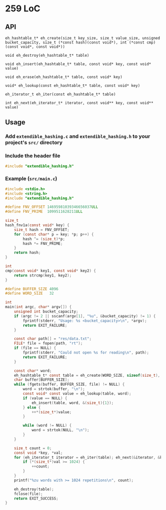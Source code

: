 # 259 LoC

## API

`eh_hashtable_t* eh_create(size_t key_size, size_t value_size, unsigned bucket_capacity, size_t (*const hash)(const void*), int (*const cmp)(const void*, const void*))`

`void eh_destroy(eh_hashtable_t* table)`

`void eh_insert(eh_hashtable_t* table, const void* key, const void* value)`

`void eh_erase(eh_hashtable_t* table, const void* key)`

`void* eh_lookup(const eh_hashtable_t* table, const void* key)`

`eh_iterator_t eh_iter(const eh_hashtable_t* table)`

`int eh_next(eh_iterator_t* iterator, const void** key, const void** value)`

## Usage
### Add `extendible_hashing.c` and `extendible_hashing.h` to your project's `src/` directory
### Include the header file
```c
#include "extendible_hashing.h"
```
### Example (`src/main.c`)
```c
#include <stdio.h>
#include <string.h>
#include "extendible_hashing.h"

#define FNV_OFFSET 14695981039346656037ULL
#define FNV_PRIME  1099511628211ULL

size_t
hash_fnv1a(const void* key) {
    size_t hash = FNV_OFFSET;
    for (const char* p = key; *p; p++) {
        hash ^= (size_t)*p;
        hash *= FNV_PRIME;
    }
    return hash;
}

int
cmp(const void* key1, const void* key2) {
    return strcmp(key1, key2);
}

#define BUFFER_SIZE 4096
#define WORD_SIZE   32

int
main(int argc, char* argv[]) {
    unsigned int bucket_capacity;
    if (argc != 2 || sscanf(argv[1], "%u", &bucket_capacity) != 1) {
        fprintf(stderr, "Usage: %s <bucket_capacity>\n", *argv);
        return EXIT_FAILURE;
    }

    const char path[] = "res/data.txt";
    FILE* file = fopen(path, "rt");
    if (file == NULL) {
        fprintf(stderr, "Could not open %s for reading\n", path);
        return EXIT_FAILURE;
    }

    const char* word;
    eh_hashtable_t* const table = eh_create(WORD_SIZE, sizeof(size_t), bucket_capacity, hash_fnv1a, cmp);
    char buffer[BUFFER_SIZE];
    while (fgets(buffer, BUFFER_SIZE, file) != NULL) {
        word = strtok(buffer, "\n");
        const void* const value = eh_lookup(table, word);
        if (value == NULL) {
            eh_insert(table, word, &(size_t){1});
        } else {
            ++*(size_t*)value;
        }

        while (word != NULL) {
            word = strtok(NULL, "\n");
        }
    }

    size_t count = 0;
    const void *key, *val;
    for (eh_iterator_t iterator = eh_iter(table); eh_next(&iterator, &key, &val);) {
        if (*(size_t*)val >= 1024) {
            ++count;
        }
    }
    printf("%zu words with >= 1024 repetitions\n", count);

    eh_destroy(table);
    fclose(file);
    return EXIT_SUCCESS;
}
```
